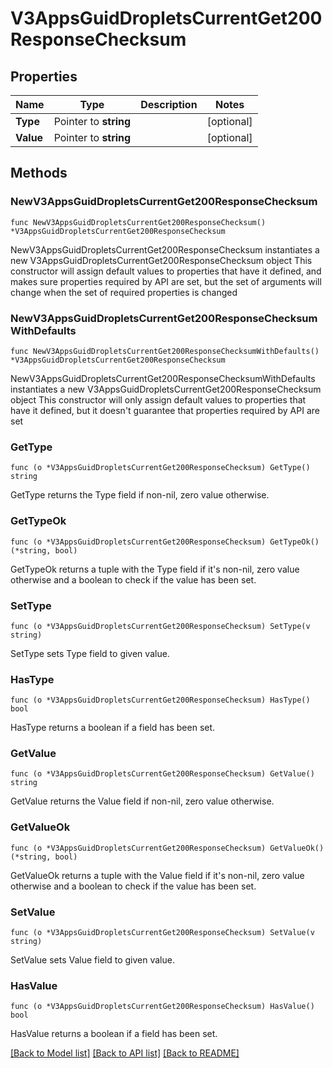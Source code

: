 # V3AppsGuidDropletsCurrentGet200ResponseChecksum

## Properties

Name | Type | Description | Notes
------------ | ------------- | ------------- | -------------
**Type** | Pointer to **string** |  | [optional] 
**Value** | Pointer to **string** |  | [optional] 

## Methods

### NewV3AppsGuidDropletsCurrentGet200ResponseChecksum

`func NewV3AppsGuidDropletsCurrentGet200ResponseChecksum() *V3AppsGuidDropletsCurrentGet200ResponseChecksum`

NewV3AppsGuidDropletsCurrentGet200ResponseChecksum instantiates a new V3AppsGuidDropletsCurrentGet200ResponseChecksum object
This constructor will assign default values to properties that have it defined,
and makes sure properties required by API are set, but the set of arguments
will change when the set of required properties is changed

### NewV3AppsGuidDropletsCurrentGet200ResponseChecksumWithDefaults

`func NewV3AppsGuidDropletsCurrentGet200ResponseChecksumWithDefaults() *V3AppsGuidDropletsCurrentGet200ResponseChecksum`

NewV3AppsGuidDropletsCurrentGet200ResponseChecksumWithDefaults instantiates a new V3AppsGuidDropletsCurrentGet200ResponseChecksum object
This constructor will only assign default values to properties that have it defined,
but it doesn't guarantee that properties required by API are set

### GetType

`func (o *V3AppsGuidDropletsCurrentGet200ResponseChecksum) GetType() string`

GetType returns the Type field if non-nil, zero value otherwise.

### GetTypeOk

`func (o *V3AppsGuidDropletsCurrentGet200ResponseChecksum) GetTypeOk() (*string, bool)`

GetTypeOk returns a tuple with the Type field if it's non-nil, zero value otherwise
and a boolean to check if the value has been set.

### SetType

`func (o *V3AppsGuidDropletsCurrentGet200ResponseChecksum) SetType(v string)`

SetType sets Type field to given value.

### HasType

`func (o *V3AppsGuidDropletsCurrentGet200ResponseChecksum) HasType() bool`

HasType returns a boolean if a field has been set.

### GetValue

`func (o *V3AppsGuidDropletsCurrentGet200ResponseChecksum) GetValue() string`

GetValue returns the Value field if non-nil, zero value otherwise.

### GetValueOk

`func (o *V3AppsGuidDropletsCurrentGet200ResponseChecksum) GetValueOk() (*string, bool)`

GetValueOk returns a tuple with the Value field if it's non-nil, zero value otherwise
and a boolean to check if the value has been set.

### SetValue

`func (o *V3AppsGuidDropletsCurrentGet200ResponseChecksum) SetValue(v string)`

SetValue sets Value field to given value.

### HasValue

`func (o *V3AppsGuidDropletsCurrentGet200ResponseChecksum) HasValue() bool`

HasValue returns a boolean if a field has been set.


[[Back to Model list]](../README.md#documentation-for-models) [[Back to API list]](../README.md#documentation-for-api-endpoints) [[Back to README]](../README.md)


